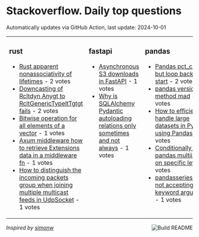# Stackoverflow. Daily top questions 

Automatically updates via GitHub Action, last update: <!-- date starts -->2024-10-01<!-- date ends -->


<table><tr><td valign="top" width="33%">

### rust
<!-- rust starts -->
* [Rust apparent nonassociativity of lifetimes](https://stackoverflow.com/questions/79042611/rust-apparent-non-associativity-of-lifetimes) - 2 votes
* [Downcasting of Rcltdyn Anygt to RcltGenericTypeltTgtgt fails](https://stackoverflow.com/questions/79042556/downcasting-of-rcdyn-any-to-rcgenerictypet-fails) - 2 votes
* [Bitwise operation for all elements of a vector](https://stackoverflow.com/questions/79039312/bitwise-operation-for-all-elements-of-a-vector) - 1 votes
* [Axum middleware  how to retrieve Extensions data in a middleware fn](https://stackoverflow.com/questions/79041908/axum-middleware-how-to-retrieve-extensions-data-in-a-middleware-fn) - 1 votes
* [How to distinguish the incoming packets group when joining multiple multicast feeds in UdpSocket](https://stackoverflow.com/questions/79040650/how-to-distinguish-the-incoming-packets-group-when-joining-multiple-multicast-fe) - 1 votes
<!-- rust ends -->
</td><td valign="top" width="34%">


### fastapi
<!-- fastapi starts -->
* [Asynchronous S3 downloads in FastAPI](https://stackoverflow.com/questions/79040327/asynchronous-s3-downloads-in-fastapi) - 1 votes
* [Why is SQLAlchemy  Pydantic autoloading relations only sometimes and not always](https://stackoverflow.com/questions/79043944/why-is-sqlalchemy-pydantic-auto-loading-relations-only-sometimes-and-not-alway) - 1 votes
<!-- fastapi ends -->
</td><td valign="top" width="34%">


### pandas
<!-- pandas starts -->
* [Pandas pct_change but loop back to start](https://stackoverflow.com/questions/79039949/pandas-pct-change-but-loop-back-to-start) - 2 votes
* [pandas version 214 method mad](https://stackoverflow.com/questions/79041308/pandas-version-2-1-4-method-mad) - 2 votes
* [How to efficiently handle large datasets in Python using Pandas](https://stackoverflow.com/questions/79041162/how-to-efficiently-handle-large-datasets-in-python-using-pandas) - 2 votes
* [Conditionally slice a pandas multiindex on specific level](https://stackoverflow.com/questions/79044322/conditionally-slice-a-pandas-multiindex-on-specific-level) - 1 votes
* [pandasseriesstrsplit not accepting 3 keyword arguments](https://stackoverflow.com/questions/79038956/pandas-series-str-split-not-accepting-3-keyword-arguments) - 1 votes
<!-- pandas ends -->
</td></tr></table>

<a href="https://github.com/hp0404/hp0404/actions"><img src="https://github.com/hp0404/hp0404/workflows/Build%20README/badge.svg" align="right" alt="Build README"></a> <p>*Inspired by  [simonw](https://github.com/simonw/simonw)*</p>
